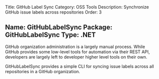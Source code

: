 ﻿Title: GitHub Label Sync
Category: OSS Tools
Description: Synchronize GitHub issue labels across repositories
Order: 3

Name: GitHubLabelSync
Package: GitHubLabelSync
Type: .NET
---

GitHub organization administration is a largely manual process. While GitHub provides some low-level tools for automation via their REST API, developers are largely left to developer higher level tools on their own.

GitHubLabelSync provides a simple CLI for syncing issue labels across all repositories in a GitHub organization.
